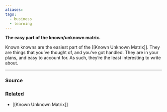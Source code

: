 ```yaml
---
aliases: 
tags:
  - business
  - learning
---
```

**The easy part of the known/unknown matrix.**

Known knowns are the easiest part of the [[Known Unknown Matrix]]. They are things that you’ve thought of, and you’ve got handled. They are in your plans, and easy to account for. As such, they’re the least interesting to write about. 

---

### Source


### Related
- [[Known Unknown Matrix]]